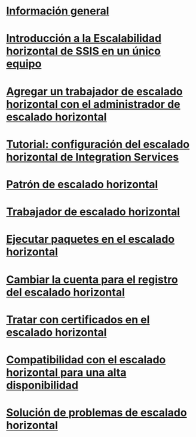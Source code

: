# [Información general](integration-services-ssis-scale-out.md)
# [Introducción a la Escalabilidad horizontal de SSIS en un único equipo](get-started-with-ssis-scale-out-onebox.md)
# [Agregar un trabajador de escalado horizontal con el administrador de escalado horizontal](add-scale-out-worker.md)
# [Tutorial: configuración del escalado horizontal de Integration Services](walkthrough-set-up-integration-services-scale-out.md)
# [Patrón de escalado horizontal](integration-services-ssis-scale-out-master.md)
# [Trabajador de escalado horizontal](integration-services-ssis-scale-out-worker.md)
# [Ejecutar paquetes en el escalado horizontal](run-packages-in-integration-services-ssis-scale-out.md)
# [Cambiar la cuenta para el registro del escalado horizontal](change-logdb-account.md)
# [Tratar con certificados en el escalado horizontal](deal-with-certificates-in-ssis-scale-out.md)
# [Compatibilidad con el escalado horizontal para una alta disponibilidad](scale-out-support-for-high-availability.md)
# [Solución de problemas de escalado horizontal](troubleshooting-scale-out.md)